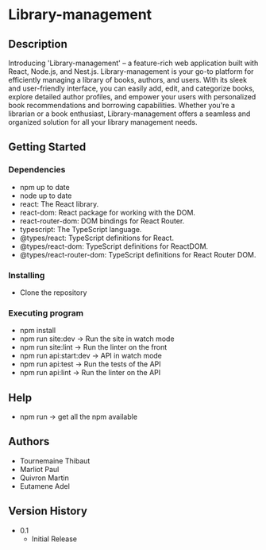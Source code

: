 # Library-management


## Description

Introducing 'Library-management' – a feature-rich web application built with React, Node.js, and Nest.js. Library-management is your go-to platform for efficiently managing a library of books, authors, and users. With its sleek and user-friendly interface, you can easily add, edit, and categorize books, explore detailed author profiles, and empower your users with personalized book recommendations and borrowing capabilities. Whether you're a librarian or a book enthusiast, Library-management  offers a seamless and organized solution for all your library management needs.

## Getting Started

### Dependencies

* npm up to date 
* node up to date
* react: The React library.
* react-dom: React package for working with the DOM.
* react-router-dom: DOM bindings for React Router.
* typescript: The TypeScript language.
* @types/react: TypeScript definitions for React.
* @types/react-dom: TypeScript definitions for ReactDOM.
* @types/react-router-dom: TypeScript definitions for React Router DOM.

### Installing

* Clone the repository

### Executing program

* npm install 
* npm run site:dev -> Run the site in watch mode 
* npm run site:lint -> Run the linter on the front 
* npm run api:start:dev -> API in watch mode
* npm run api:test -> Run the tests of the API 
* npm run api:lint -> Run the linter on the API


## Help

* npm run -> get all the npm available 

## Authors

* Tournemaine Thibaut
* Marliot Paul
* Quivron Martin 
* Eutamene Adel

## Version History


* 0.1
    * Initial Release

